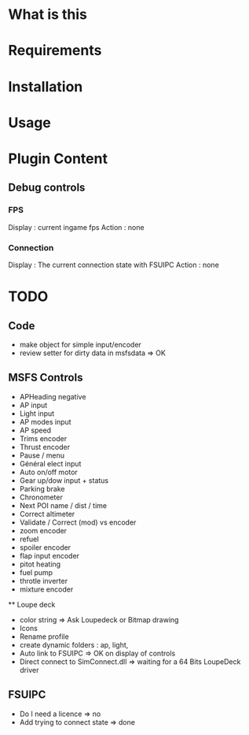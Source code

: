 # What is this

# Requirements

# Installation

# Usage

# Plugin Content
## Debug controls
### FPS
Display : current ingame fps
Action : none
### Connection
Display : The current connection state with FSUIPC
Action : none

# TODO
## Code
* make object for simple input/encoder
* review setter for dirty data in msfsdata => OK

## MSFS Controls
* APHeading negative
* AP input
* Light input
* AP modes input
* AP speed
* Trims encoder
* Thrust encoder
* Pause / menu
* Général elect input
* Auto on/off motor
* Gear up/dow input + status
* Parking brake
* Chronometer
* Next POI name / dist / time
* Correct altimeter
* Validate / Correct (mod) vs encoder
* zoom encoder
* refuel
* spoiler encoder
* flap input encoder
* pitot heating
* fuel pump
* throtle inverter
* mixture encoder

** Loupe deck
* color string => Ask Loupedeck or Bitmap drawing
* Icons
* Rename profile
* create dynamic folders : ap, light,
* Auto link to FSUIPC => OK on display of controls
* Direct connect to SimConnect.dll => waiting for a 64 Bits LoupeDeck driver

## FSUIPC
* Do I need a licence => no
* Add trying to connect state => done

